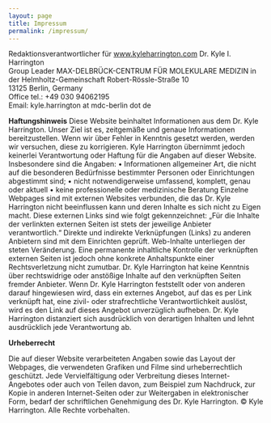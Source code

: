 ```yaml
---
layout: page
title: Impressum
permalink: /impressum/
---
```


Redaktionsverantwortlicher für www.kyleharrington.com
Dr. Kyle I. Harrington  
Group Leader
MAX-DELBRÜCK-CENTRUM FÜR MOLEKULARE MEDIZIN in der Helmholtz-Gemeinschaft
Robert-Rössle-Straße 10  
13125 Berlin, Germany  
Office tel.: +49 030 94062195  
Email: kyle.harrington at mdc-berlin dot de  

**Haftungshinweis**
Diese Website beinhaltet Informationen aus dem Dr. Kyle Harrington. Unser Ziel ist es, zeitgemäße und genaue Informationen bereitzustellen. Wenn wir über Fehler in Kenntnis gesetzt werden, werden wir versuchen, diese zu korrigieren.
Kyle Harrington übernimmt jedoch keinerlei Verantwortung oder Haftung für die Angaben auf dieser Website. Insbesondere sind die Angaben:
• Informationen allgemeiner Art, die nicht auf die besonderen Bedürfnisse bestimmter Personen oder Einrichtungen abgestimmt sind;
• nicht notwendigerweise umfassend, komplett, genau oder aktuell
• keine professionelle oder medizinische Beratung
Einzelne Webpages sind mit externen Websites verbunden, die das Dr. Kyle Harrington nicht beeinflussen kann und deren Inhalte es sich nicht zu Eigen macht. Diese externen Links sind wie folgt gekennzeichnet: „Für die Inhalte der verlinkten externen Seiten ist stets der jeweilige Anbieter verantwortlich.“
Direkte und indirekte Verknüpfungen (Links) zu anderen Anbietern sind mit dem Einrichten geprüft. Web-Inhalte unterliegen der steten Veränderung. Eine permanente inhaltliche Kontrolle der verknüpften externen Seiten ist jedoch ohne konkrete Anhaltspunkte einer Rechtsverletzung nicht zumutbar. Dr. Kyle Harrington hat keine Kenntnis über rechtswidrige oder anstößige Inhalte auf den verknüpften Seiten fremder Anbieter. Wenn Dr. Kyle Harrington feststellt oder von anderen darauf hingewiesen wird, dass ein externes Angebot, auf das es per Link verknüpft hat, eine zivil- oder strafrechtliche Verantwortlichkeit auslöst, wird es den Link auf dieses Angebot unverzüglich aufheben. Dr. Kyle Harrington distanziert sich ausdrücklich von derartigen Inhalten und lehnt ausdrücklich jede Verantwortung ab.

**Urheberrecht**

Die auf dieser Website verarbeiteten Angaben sowie das Layout der Webpages, die verwendeten Grafiken und Filme sind urheberrechtlich geschützt. Jede Vervielfältigung oder Verbreitung dieses Internet-Angebotes oder auch von Teilen davon, zum Beispiel zum Nachdruck, zur Kopie in anderen Internet-Seiten oder zur Weitergaben in elektronischer Form, bedarf der schriftlichen Genehmigung des Dr. Kyle Harrington.
© Kyle Harrington. Alle Rechte vorbehalten.
